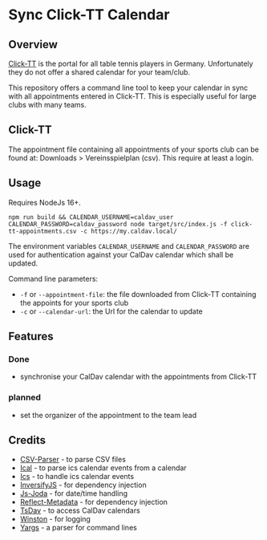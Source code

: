 # Sync Click-TT Calendar

## Overview
[Click-TT](https://www.click-tt.de) is the portal for all table tennis players in Germany. Unfortunately
they do not offer a shared calendar for your team/club.

This repository offers a command line tool to keep your calendar in sync with all appointments entered
in Click-TT. This is especially useful for large clubs with many teams.

## Click-TT
The appointment file containing all appointments of your sports club can be found at: Downloads > Vereinsspielplan (csv). This require at least a login.
## Usage
Requires NodeJs 16+.

```
npm run build && CALENDAR_USERNAME=caldav_user CALENDAR_PASSWORD=caldav_password node target/src/index.js -f click-tt-appointments.csv -c https://my.caldav.local/
```

The environment variables `CALENDAR_USERNAME` and `CALENDAR_PASSWORD` are used for authentication against your CalDav calendar which shall be updated.

Command line parameters:
- `-f` or `--appointment-file`: the file downloaded from Click-TT containing the appoints for your sports club
- `-c` or `--calendar-url`: the Url for the calendar to update

## Features
### Done
- synchronise your CalDav calendar with the appointments from Click-TT

### planned
- set the organizer of the appointment to the team lead

## Credits
- [CSV-Parser](https://github.com/mafintosh/csv-parser) - to parse CSV files
- [Ical](https://github.com/kewisch/ical.js) - to parse ics calendar events from a calendar
- [Ics](https://github.com/adamgibbons/ics) - to handle ics calendar events
- [InversifyJS](https://github.com/inversify/InversifyJS) - for dependency injection
- [Js-Joda](https://github.com/js-joda/js-joda) - for date/time handling
- [Reflect-Metadata](https://github.com/rbuckton/reflect-metadata) - for dependency injection
- [TsDav](https://github.com/natelindev/tsdav) - to access CalDav calendars
- [Winston](https://github.com/winstonjs/winston) - for logging
- [Yargs](https://github.com/yargs/yargs) - a parser for command lines